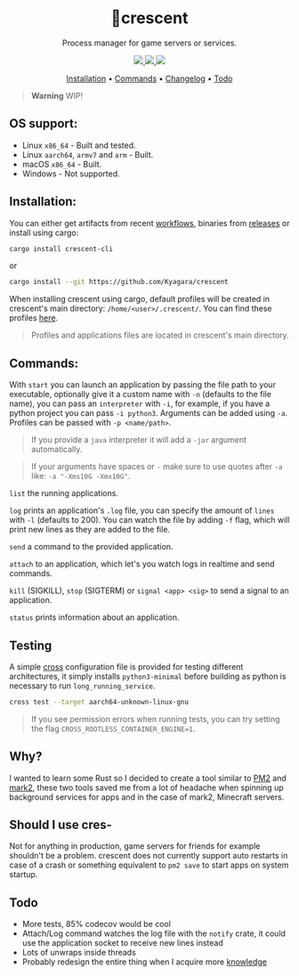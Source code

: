 <div align="center">
	<h1>🌙crescent</h1>
    <p>Process manager for game servers or services.</p>
	<p>
		<a href="https://crates.io/crates/crescent-cli">
			<img src="https://img.shields.io/crates/v/crescent-cli?style=flat-square"/>
		</a>
		<a href="https://github.com/Kyagara/crescent/actions?query=workflow">
			<img src="https://img.shields.io/github/actions/workflow/status/Kyagara/crescent/ci.yaml?label=CI&style=flat-square"/>
		</a>
        <a href="https://codecov.io/gh/Kyagara/crescent">
			<img src="https://img.shields.io/codecov/c/github/Kyagara/crescent?style=flat-square"/>
		</a>
	</p>
	<p>
		<a href="#installation">Installation</a> •
		<a href="#commands">Commands</a> •
		<a href="https://github.com/Kyagara/crescent/blob/main/CHANGELOG.md">Changelog</a> •
		<a href="#todo">Todo</a>
	</p>
</div>

> **Warning**
> WIP!

## OS support:

-   Linux `x86_64` - Built and tested.
-   Linux `aarch64`, `armv7` and `arm` - Built.
-   macOS `x86_64` - Built.
-   Windows - Not supported.

## Installation:

You can either get artifacts from recent [workflows](https://github.com/Kyagara/crescent/actions), binaries from [releases](https://github.com/Kyagara/crescent/releases) or install using cargo:

```bash
cargo install crescent-cli
```

or

```bash
cargo install --git https://github.com/Kyagara/crescent
```

When installing crescent using cargo, default profiles will be created in crescent's main directory: `/home/<user>/.crescent/`. You can find these profiles [here](https://github.com/Kyagara/crescent/tree/main/profiles).

> Profiles and applications files are located in crescent's main directory.

## Commands:

With `start` you can launch an application by passing the file path to your executable, optionally give it a custom name with `-n` (defaults to the file name), you can pass an `interpreter` with `-i`, for example, if you have a python project you can pass `-i python3`. Arguments can be added using `-a`. Profiles can be passed with `-p <name/path>`.

> If you provide a `java` interpreter it will add a `-jar` argument automatically.

> If your arguments have spaces or `-` make sure to use quotes after `-a` like: `-a "-Xms10G -Xmx10G"`.

`list` the running applications.

`log` prints an application's `.log` file, you can specify the amount of `lines` with `-l` (defaults to 200). You can watch the file by adding `-f` flag, which will print new lines as they are added to the file.

`send` a command to the provided application.

`attach` to an application, which let's you watch logs in realtime and send commands.

`kill` (SIGKILL), `stop` (SIGTERM) or `signal <app> <sig>` to send a signal to an application.

`status` prints information about an application.

## Testing

A simple [cross](https://github.com/cross-rs/cross) configuration file is provided for testing different architectures, it simply installs `python3-minimal` before building as python is necessary to run `long_running_service`.

```bash
cross test --target aarch64-unknown-linux-gnu
```

> If you see permission errors when running tests, you can try setting the flag `CROSS_ROOTLESS_CONTAINER_ENGINE=1`.

## Why?

I wanted to learn some Rust so I decided to create a tool similar to [PM2](https://pm2.keymetrics.io/) and [mark2](https://github.com/mark2devel/mark2), these two tools saved me from a lot of headache when spinning up background services for apps and in the case of mark2, Minecraft servers.

## Should I use cres-

Not for anything in production, game servers for friends for example shouldn't be a problem. crescent does not currently support auto restarts in case of a crash or something equivalent to `pm2 save` to start apps on system startup.

## Todo

-   More tests, 85% codecov would be cool
-   Attach/Log command watches the log file with the `notify` crate, it could use the application socket to receive new lines instead
-   Lots of unwraps inside threads
-   Probably redesign the entire thing when I acquire more [knowledge](https://www.youtube.com/watch?v=jksPhQhJRoc)
